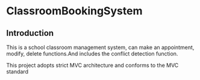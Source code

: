 # ClassroomBookingSystem

## Introduction
This is a school classroom management system, can make an appointment, modify, delete functions.And includes the conflict detection function. 

This project adopts strict MVC architecture and conforms to the MVC standard

